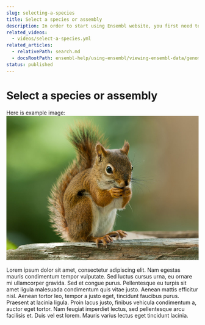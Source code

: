 ```yaml
---
slug: selecting-a-species
title: Select a species or assembly
description: In order to start using Ensembl website, you first need to select a species.
related_videos:
  - videos/select-a-species.yml
related_articles:
  - relativePath: search.md
  - docsRootPath: ensembl-help/using-ensembl/viewing-ensembl-data/genome-browser/using-the-genome-browser.md
status: published
---
```


# Select a species or assembly

Here is example image: ![image](media/american-red-squirrel.jpg)

Lorem ipsum dolor sit amet, consectetur adipiscing elit. Nam egestas mauris condimentum tempor vulputate. Sed luctus cursus urna, eu ornare mi ullamcorper gravida. Sed et congue purus. Pellentesque eu turpis sit amet ligula malesuada condimentum quis vitae justo. Aenean mattis efficitur nisl. Aenean tortor leo, tempor a justo eget, tincidunt faucibus purus. Praesent at lacinia ligula. Proin lacus justo, finibus vehicula condimentum a, auctor eget tortor. Nam feugiat imperdiet lectus, sed pellentesque arcu facilisis et. Duis vel est lorem. Mauris varius lectus eget tincidunt lacinia.
